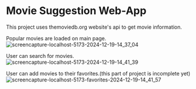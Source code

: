# Movie Suggestion Web-App

This project uses themoviedb.org website's api to get movie information.

Popular movies are loaded on main page.
![screencapture-localhost-5173-2024-12-19-14_37_04](https://github.com/user-attachments/assets/709335e9-7dfe-4477-aaed-e05e303eaefb)


User can search for movies.
![screencapture-localhost-5173-2024-12-19-14_41_39](https://github.com/user-attachments/assets/c9003a05-ea75-4409-ad00-971ddde7ce30)


User can add movies to their favorites.(this part of project is incomplete yet)
![screencapture-localhost-5173-favorites-2024-12-19-14_41_57](https://github.com/user-attachments/assets/323234f7-b6f4-46dd-bc80-6166c18c799b)
